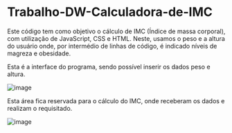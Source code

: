 # Trabalho-DW-Calculadora-de-IMC

Este código tem como objetivo o cálculo de IMC (Índice de massa corporal), com utilização de JavaScript, CSS e HTML. Neste, usamos o peso e a altura do usuário onde, por intermédio de linhas de código, é indicado níveis de magreza e obesidade.

Esta é a interface do programa, sendo possível inserir os dados peso e altura.

![image](https://user-images.githubusercontent.com/88158868/228687499-2366a482-6419-4a96-9bc0-bf4ef0d106d4.png)


Esta área fica reservada para o cálculo do IMC, onde receberam os dados e realizam o requisitado.

![image](https://user-images.githubusercontent.com/88158868/228688167-9cb5a6e9-6b00-4505-9825-7ea054600358.png)
